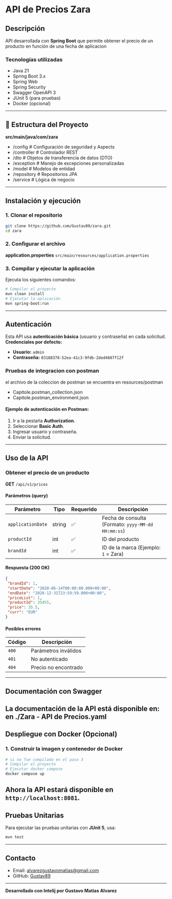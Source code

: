 #  API de Precios Zara
##  Descripción
 API desarrollada con **Spring Boot** que permite obtener el precio de un producto en función de una fecha de aplicacion
 ### Tecnologías utilizadas
- Java 21
- Spring Boot 3.x
- Spring Web
- Spring Security
- Swagger OpenAPI 3
- JUnit 5 (para pruebas)
- Docker (opcional)
---
 📂 Estructura del Proyecto
---
**src/main/java/com/zara**
 - /config # Configuración de seguridad y Aspects
 - /controller # Controlador REST
 -  /dto # Objetos de transferencia de datos (DTO)
 -  /exception # Manejo de excepciones personalizadas
 -  /model # Modelos de entidad
 -  /repository # Repositorios JPA
 -  /service # Lógica de negocio
---
##  Instalación y ejecución
###  1. Clonar el repositorio
```bash
git clone https://github.com/Gustav89/zara.git
cd zara
```
###  2. Configurar el archivo 
**application.properties**
 `src/main/resources/application.properties`

###  3. Compilar y ejecutar la aplicación
Ejecuta los siguientes comandos:
```bash
# Compilar el proyecto
mvn clean install
# Ejecutar la aplicación
mvn spring-boot:run
```
---
##  Autenticación
Esta API usa **autenticación básica** (usuario y contraseña) en cada solicitud.
**Credenciales por defecto:**
- **Usuario:** `admin`
- **Contraseña:** `03188378-52ea-41c3-9fdb-2ded4607f12f`

### Pruebas de integracion con postman ###

el archivo de la coleccion de postman se encuentra en resources/postman
- Capitole.postman_collection.json
- Capitole.postman_environment.json

#### Ejemplo de autenticación en Postman: ####
1. Ir a la pestaña **Authorization**.
2. Seleccionar **Basic Auth**.
3. Ingresar usuario y contraseña.
4. Enviar la solicitud.
---
##  Uso de la API
###  **Obtener el precio de un producto**
**GET** `/api/v1/prices`
#### **Parámetros (query)**
| Parámetro | Tipo | Requerido | Descripción |
|-------------------|--------|-----------|----------------------------------------|
| `applicationDate` | string | ✅      | Fecha de consulta (Formato: `yyyy-MM-dd HH:mm:ss`) |
| `productId` | int | ✅         | ID del producto |
| `brandId` | int | ✅         | ID de la marca (Ejemplo: `1` = Zara) |
#### **Respuesta (200 OK)**
```json
{
 "brandId": 1,
 "startDate": "2020-06-14T00:00:00.000+00:00",
 "endDate": "2020-12-31T23:59:59.000+00:00",
 "priceList": 1,
 "productId": 35455,
 "price": 35.5,
 "curr": "EUR"
}
```
#### **Posibles errores**
| Código | Descripción |
|--------|------------|
| `400` | Parámetros inválidos |
| `401` | No autenticado |
| `404` | Precio no encontrado |
---
##  Documentación con Swagger
La documentación de la API está disponible en:
en ./Zara - API de Precios.yaml
---
##  Despliegue con Docker (Opcional)
###  1. Construir la imagen y contenedor de Docker
```bash
# si no fue compilada en el paso 3  
# Compilar el proyecto
# Ejecutar docker compose
docker compose up
```

Ahora la API estará disponible en `http://localhost:8081`.
---
##  Pruebas Unitarias
Para ejecutar las pruebas unitarias con **JUnit 5**, usa:
```bash
mvn test
```
---
##  Contacto
- Email: [alvarezgustavomatias@gmail.com](mailto:alvarezgustavomatias@gmail.com)
- GitHub: [Gustav89](https://github.com/Gustav89)
---
 **Desarrollado con Intelij por Gustavo Matias Alvarez**